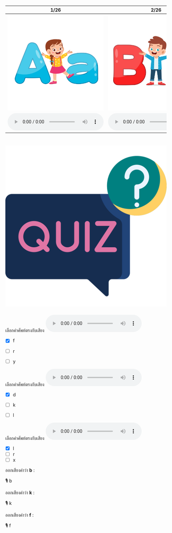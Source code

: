 <div class="carrousel">


|1/26|2/26|3/26|4/26|5/26|6/26|7/26|8/26|9/26|10/26|11/26|12/26|13/26|14/26|15/26|16/26|17/26|18/26|19/26|20/26|21/26|22/26|23/26|24/26|25/26|26/26|
| :----: | :----: | :----: | :----: | :----: | :----: | :----: | :----: | :----: | :----: | :----: | :----: | :----: | :----: | :----: | :----: | :----: | :----: | :----: | :----: | :----: | :----: | :----: | :----: | :----: | :----: |
|![](/media/img/alphabets__a.svg)|![](/media/img/alphabets__b.svg)|![](/media/img/alphabets__c.svg)|![](/media/img/alphabets__d.svg)|![](/media/img/alphabets__e.svg)|![](/media/img/alphabets__f.svg)|![](/media/img/alphabets__g.svg)|![](/media/img/alphabets__h.svg)|![](/media/img/alphabets__i.svg)|![](/media/img/alphabets__j.svg)|![](/media/img/alphabets__k.svg)|![](/media/img/alphabets__l.svg)|![](/media/img/alphabets__m.svg)|![](/media/img/alphabets__n.svg)|![](/media/img/alphabets__o.svg)|![](/media/img/alphabets__p.svg)|![](/media/img/alphabets__q.svg)|![](/media/img/alphabets__r.svg)|![](/media/img/alphabets__s.svg)|![](/media/img/alphabets__t.svg)|![](/media/img/alphabets__u.svg)|![](/media/img/alphabets__v.svg)|![](/media/img/alphabets__w.svg)|![](/media/img/alphabets__x.svg)|![](/media/img/alphabets__y.svg)|![](/media/img/alphabets__z.svg)|
|![](/media/audio/a.mp3)|![](/media/audio/b.mp3)|![](/media/audio/c.mp3)|![](/media/audio/d.mp3)|![](/media/audio/e.mp3)|![](/media/audio/f.mp3)|![](/media/audio/g.mp3)|![](/media/audio/h.mp3)|![](/media/audio/i.mp3)|![](/media/audio/j.mp3)|![](/media/audio/k.mp3)|![](/media/audio/l.mp3)|![](/media/audio/m.mp3)|![](/media/audio/n.mp3)|![](/media/audio/o.mp3)|![](/media/audio/p.mp3)|![](/media/audio/q.mp3)|![](/media/audio/r.mp3)|![](/media/audio/s.mp3)|![](/media/audio/t.mp3)|![](/media/audio/u.mp3)|![](/media/audio/v.mp3)|![](/media/audio/w.mp3)|![](/media/audio/x.mp3)|![](/media/audio/y.mp3)|![](/media/audio/z.mp3)|

</div>



# ![icon](/media/icons/quiz.svg) 


 เลือกคำศัพท์ตรงกับเสียง ![](/media/audio/f.mp3) 
 - [x] f
 - [ ] r
 - [ ] y


 เลือกคำศัพท์ตรงกับเสียง ![](/media/audio/d.mp3) 
 - [x] d
 - [ ] k
 - [ ] l


 เลือกคำศัพท์ตรงกับเสียง ![](/media/audio/l.mp3) 
 - [x] l
 - [ ] r
 - [ ] x

ออกเสียงคำว่า **b** :

🎙️ b

ออกเสียงคำว่า **k** :

🎙️ k

ออกเสียงคำว่า **f** :

🎙️ f

